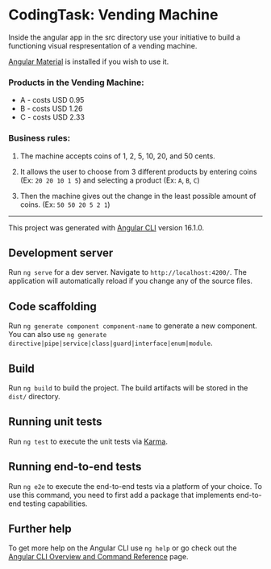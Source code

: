 # CodingTask: Vending Machine

Inside the angular app in the src directory use your initiative to build a functioning visual respresentation of a vending machine.

[Angular Material](https://material.angular.io/components/categories) is installed if you wish to use it.

### Products in the Vending Machine:

* A - costs USD 0.95
* B - costs USD 1.26
* C - costs USD 2.33

### Business rules:

1. The machine accepts coins of 1, 2, 5, 10, 20, and 50 cents.

2. It allows the user to choose from 3 different products by entering coins (Ex: `20 20 10 1 5`) and selecting a product (Ex: `A`, `B`, `C`)

3. Then the machine gives out the change in the least possible amount of coins. (Ex: `50 50 20 5 2 1`)

<!-- 1. Create a component with a list of 3 clickable items:
    - product A (price: 0.95 USD)
    - product B (price: 1.26 USD)
    - product C (price: 0.95 USD)
2. Add a form input "Input amount (USD)"
3. Display last-bought product, and change given
    - in coin denominations (1, 2, 5, 10, 20, 50 cents and 1 dollar)
    - with the least number of coins possible
4. Display an error and prevent purchases if the input amount is too low -->


-------------------

This project was generated with [Angular CLI](https://github.com/angular/angular-cli) version 16.1.0.

## Development server

Run `ng serve` for a dev server. Navigate to `http://localhost:4200/`. The application will automatically reload if you change any of the source files.

## Code scaffolding

Run `ng generate component component-name` to generate a new component. You can also use `ng generate directive|pipe|service|class|guard|interface|enum|module`.

## Build

Run `ng build` to build the project. The build artifacts will be stored in the `dist/` directory.

## Running unit tests

Run `ng test` to execute the unit tests via [Karma](https://karma-runner.github.io).

## Running end-to-end tests

Run `ng e2e` to execute the end-to-end tests via a platform of your choice. To use this command, you need to first add a package that implements end-to-end testing capabilities.

## Further help

To get more help on the Angular CLI use `ng help` or go check out the [Angular CLI Overview and Command Reference](https://angular.io/cli) page.
